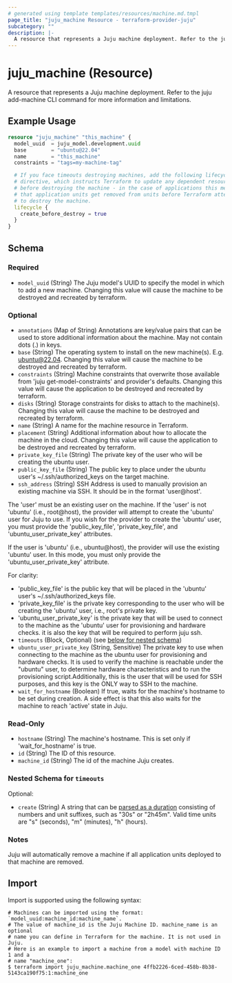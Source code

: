 ```yaml
---
# generated using template templates/resources/machine.md.tmpl
page_title: "juju_machine Resource - terraform-provider-juju"
subcategory: ""
description: |-
  A resource that represents a Juju machine deployment. Refer to the juju add-machine CLI command for more information and limitations.
---
```


# juju_machine (Resource)

A resource that represents a Juju machine deployment. Refer to the juju add-machine CLI command for more information and limitations.

## Example Usage
```terraform
resource "juju_machine" "this_machine" {
  model_uuid  = juju_model.development.uuid
  base        = "ubuntu@22.04"
  name        = "this_machine"
  constraints = "tags=my-machine-tag"

  # If you face timeouts destroying machines, add the following lifecycle
  # directive, which instructs Terraform to update any dependent resources
  # before destroying the machine - in the case of applications this means
  # that application units get removed from units before Terraform attempts
  # to destroy the machine.
  lifecycle {
    create_before_destroy = true
  }
}
```

<!-- schema generated by tfplugindocs -->
## Schema

### Required

- `model_uuid` (String) The Juju model's UUID to specify the model in which to add a new machine. Changing this value will cause the machine to be destroyed and recreated by terraform.

### Optional

- `annotations` (Map of String) Annotations are key/value pairs that can be used to store additional information about the machine. May not contain dots (.) in keys.
- `base` (String) The operating system to install on the new machine(s). E.g. ubuntu@22.04. Changing this value will cause the machine to be destroyed and recreated by terraform.
- `constraints` (String) Machine constraints that overwrite those available from 'juju get-model-constraints' and provider's defaults. Changing this value will cause the application to be destroyed and recreated by terraform.
- `disks` (String) Storage constraints for disks to attach to the machine(s). Changing this value will cause the machine to be destroyed and recreated by terraform.
- `name` (String) A name for the machine resource in Terraform.
- `placement` (String) Additional information about how to allocate the machine in the cloud. Changing this value will cause the application to be destroyed and recreated by terraform.
- `private_key_file` (String) The private key of the user who will be creating the ubuntu user.
- `public_key_file` (String) The public key to place under the ubuntu user's ~/.ssh/authorized_keys on the target machine.
- `ssh_address` (String) SSH Address is used to manually provision an existing machine via SSH. It should be in the format 'user@host'.

The 'user' must be an existing user on the machine. If the 'user' is not 'ubuntu' (i.e., root@host), the provider will attempt to 
create the 'ubuntu' user for Juju to use. If you wish for the provider to create the 'ubuntu' user, you must provide the 
'public_key_file', 'private_key_file', and 'ubuntu_user_private_key' attributes.

If the user is 'ubuntu' (i.e., ubuntu@host), the provider will use the existing 'ubuntu' user. In this mode, you must only
provide the 'ubuntu_user_private_key' attribute.

For clarity:
- 'public_key_file' is the public key that will be placed in the 'ubuntu' user's ~/.ssh/authorized_keys file.
- 'private_key_file' is the private key corresponding to the user who will be creating the 'ubuntu' user, i.e., root's private key.
- 'ubuntu_user_private_key' is the private key that will be used to connect to the machine as the 'ubuntu' user for provisioning and hardware checks.
	it is also the key that will be required to perform juju ssh.
- `timeouts` (Block, Optional) (see [below for nested schema](#nestedblock--timeouts))
- `ubuntu_user_private_key` (String, Sensitive) The private key to use when connecting to the machine as the ubuntu user for provisioning and hardware checks. It is used to verify the machine is reachable under the "ubuntu" user, to determine hardware characteristics and to run the provisioning script.Additionally, this is the user that will be used for SSH purposes, and this key is the ONLY way to SSH to the machine.
- `wait_for_hostname` (Boolean) If true, waits for the machine's hostname to be set during creation. A side effect is that this also waits for the machine to reach 'active' state in Juju.

### Read-Only

- `hostname` (String) The machine's hostname. This is set only if 'wait_for_hostname' is true.
- `id` (String) The ID of this resource.
- `machine_id` (String) The id of the machine Juju creates.

<a id="nestedblock--timeouts"></a>
### Nested Schema for `timeouts`

Optional:

- `create` (String) A string that can be [parsed as a duration](https://pkg.go.dev/time#ParseDuration) consisting of numbers and unit suffixes, such as "30s" or "2h45m". Valid time units are "s" (seconds), "m" (minutes), "h" (hours).

### Notes

Juju will automatically remove a machine if all application units deployed to that machine are removed.


## Import

Import is supported using the following syntax:

```shell
# Machines can be imported using the format: `model_uuid:machine_id:machine_name`.
# The value of machine_id is the Juju Machine ID. machine_name is an optional 
# name you can define in Terraform for the machine. It is not used in Juju.
# Here is an example to import a machine from a model with machine ID 1 and a 
# name "machine_one":
$ terraform import juju_machine.machine_one 4ffb2226-6ced-458b-8b38-5143ca190f75:1:machine_one
```
